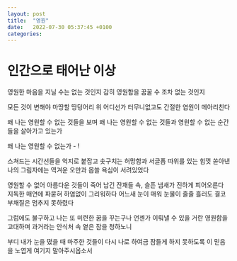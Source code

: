 ```yaml
---
layout: post
title:  "영원"
date:   2022-07-30 05:37:45 +0100
categories:
---
```


# 인간으로 태어난 이상
영원한 마음을 지닐 수는 없는 것인지
감히 영원함을 꿈꿀 수 조차 없는 것인지

모든 것이 변해야 마땅할 땅덩어리 위
어디선가 터무니없고도 간절한 염원이 메아리친다

왜 나는 영원할 수 없는 것들을 보며
왜 나는 영원할 수 없는 것들과
영원할 수 없는 순간들을 살아가고 있는가

왜 나는 영원할 수 없는가 - !

스쳐드는 시간선들을 억지로 붙잡고
솟구치는 허망함과 서글픔 따위를
있는 힘껏 쏟아낸 나의 그림자에는
역겨운 오만과 몹쓸 욕심이 서려있었다

영원할 수 없어 아름다운 것들이 죽어 남긴
잔재들 속, 슬픈 냄새가 진하게 피어오른다
지독한 매연에 파묻혀 하염없이 그리워하다
어느새 눈이 매워 눈물이 줄줄 흘러도
결코 부채질은 멈추지 못하렸다

그럼에도 불구하고 나는 또 미련한 꿈을 꾸는구나
언젠가 이뤄낼 수 있을 거란 영원함을 고대하며
과거라는 안식처 속 옅은 잠을 청하노니

부디 내가 눈을 떴을 때 마주한 것들이
다시 나로 하여금 잠들게 하지 못하도록
이 믿음을 노엽게 여기지 말아주시옵소서

